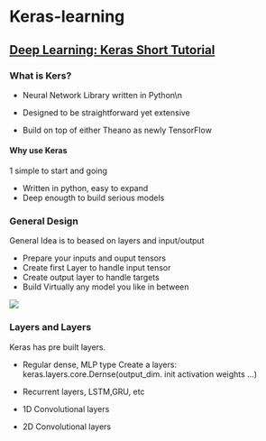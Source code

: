 # Keras-learning

## [Deep Learning: Keras Short Tutorial](https://www.youtube.com/watch?v=Tp3SaRbql4k)

### What is Kers?

- Neural Network Library written in Python\n

- Designed to be straightforward yet extensive

- Build on top of either Theano as newly TensorFlow

#### Why use Keras

1 simple to start and going

* Written in python, easy to expand
* Deep enougth to build serious models

### General Design
General Idea is to beased on layers and input/output
- Prepare your inputs and ouput tensors
- Create first Layer to handle input tensor
- Create output layer to handle targets
- Build Virtually any model you like in between


![](Keras-learning/Capture.PNG)

### Layers and Layers
Keras has pre built layers.
- Regular dense, MLP type
Create a layers:
keras.layers.core.Dernse(output_dim.
  init
  activation
  weights
  ...)
  
- Recurrent layers, LSTM,GRU, etc
- 1D Convolutional layers
- 2D Convolutional layers

